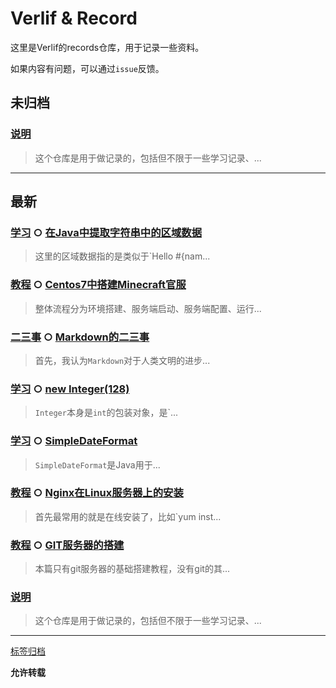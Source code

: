 # Verlif & Record

这里是Verlif的records仓库，用于记录一些资料。

如果内容有问题，可以通过`issue`反馈。


## 未归档

### [说明](docs//说明.md)

> 这个仓库是用于做记录的，包括但不限于一些学习记录、...

------

## 最新

### [学习](tags/学习.md) ○ [在Java中提取字符串中的区域数据](docs/学习/使用Java提取字符串中的区域数据.md)

> 这里的区域数据指的是类似于`Hello #{nam...

### [教程](tags/教程.md) ○ [Centos7中搭建Minecraft官服](docs/教程/Minecraft官服在Centos7中的搭建.md)

> 整体流程分为环境搭建、服务端启动、服务端配置、运行...

### [二三事](tags/二三事.md) ○ [Markdown的二三事](docs/二三事/Markdown的二三事.md)

> 首先，我认为`Markdown`对于人类文明的进步...

### [学习](tags/学习.md) ○ [new Integer(128)](docs/学习/new&#32;Integer(128).md)

> `Integer`本身是`int`的包装对象，是`...

### [学习](tags/学习.md) ○ [SimpleDateFormat](docs/学习/SimpleDateFormat.md)

> `SimpleDateFormat`是Java用于...

### [教程](tags/教程.md) ○ [Nginx在Linux服务器上的安装](docs/教程/Nginx在Linux上的安装.md)

> 首先最常用的就是在线安装了，比如`yum inst...

### [教程](tags/教程.md) ○ [GIT服务器的搭建](docs/教程/GIT服务器的搭建.md)

> 本篇只有git服务器的基础搭建教程，没有git的其...

### [说明](docs//说明.md)

> 这个仓库是用于做记录的，包括但不限于一些学习记录、...

------

[标签归档](tags.md)

__允许转载__

